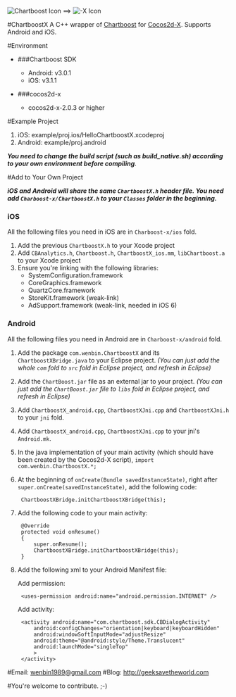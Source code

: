 ![Chartboost Icon](http://chartboost.com/img/web/logo_172x90.png) ==> ![-X Icon](http://pic.yupoo.com/diwup_v/BY5waKBY/MC5wD.png)

#ChartboostX
A C++ wrapper of [Chartboost](http://chartboost.com//) for [Cocos2d-X](https://github.com/cocos2d/cocos2d-x). Supports Android and iOS.

#Environment

* ###Chartboost SDK
	* Android: v3.0.1
	* iOS: v3.1.1

* ###cocos2d-x
	* cocos2d-x-2.0.3 or higher

#Example Project
1. iOS: example/proj.ios/HelloChartboostX.xcodeproj
2. Android: example/proj.android

***You need to change the build script (such as build_native.sh) according to your own environment before compiling***.

#Add to Your Own Project

***iOS and Android will share the same `ChartboostX.h` header file. You need add `Charboost-x/ChartboostX.h` to your `Classes` folder in the beginning.***

### iOS

All the following files you need in iOS are in `Charboost-x/ios` fold.

1. Add the previous `ChartboostX.h` to your Xcode project
2. Add `CBAnalytics.h`, `Chartboost.h`, `ChartboostX_ios.mm`, `libChartboost.a` to your Xcode project
3. Ensure you're linking with the following libraries:
	* SystemConfiguration.framework
	* CoreGraphics.framework
	* QuartzCore.framework
	* StoreKit.framework (weak-link)
	* AdSupport.framework (weak-link, needed in iOS 6)

### Android

All the following files you need in Android are in `Charboost-x/android` fold.

1. Add the package `com.wenbin.ChartboostX` and its `ChartboostXBridge.java` to your Eclipse project.
*(You can just add the whole `com` fold to `src` fold in Eclipse project, and refresh in Eclipse)*
2. Add the `ChartBoost.jar` file as an external jar to your project.
*(You can just add the `ChartBoost.jar` file to `libs` fold in Eclipse project, and refresh in Eclipse)*
3. Add `ChartboostX_android.cpp`, `ChartboostXJni.cpp` and `ChartboostXJni.h` to your `jni` fold.
4. Add `ChartboostX_android.cpp`, `ChartboostXJni.cpp` to your jni's `Android.mk`.
5. In the java implementation of your main activity (which should have been created by the Cocos2d-X script), `import com.wenbin.ChartboostX.*;`
6. At the beginning of `onCreate(Bundle savedInstanceState)`, right after `super.onCreate(savedInstanceState)`, add the following code:

		ChartboostXBridge.initChartboostXBridge(this);

7. Add the following code to your main activity:

		@Override 
		protected void onResume()
		{
			super.onResume();
			ChartboostXBridge.initChartboostXBridge(this);
		}

8. Add the following xml to your Android Manifest file:

	Add permission:

		<uses-permission android:name="android.permission.INTERNET" />

	Add activity:
	
		<activity android:name="com.chartboost.sdk.CBDialogActivity"
			android:configChanges="orientation|keyboard|keyboardHidden"
			android:windowSoftInputMode="adjustResize"
			android:theme="@android:style/Theme.Translucent"
			android:launchMode="singleTop" 
			>
		</activity>

#Email: <wenbin1989@gmail.com>
#Blog: <http://geeksavetheworld.com>

#You're welcome to contribute. ;-)
